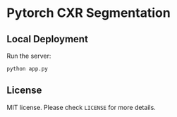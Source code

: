 # Pytorch CXR Segmentation

## Local Deployment

Run the server:

    python app.py


## License

MIT license. Please check `LICENSE` for more details.
